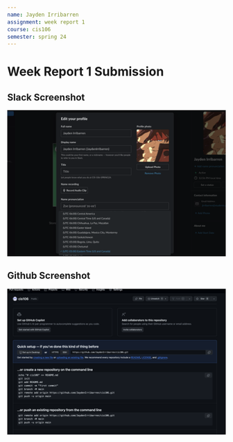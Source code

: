```yaml
---
name: Jayden Irribarren
assignment: week report 1
course: cis106
semester: spring 24
---
```


# Week Report 1 Submission

## Slack Screenshot
![slack](Slack.png)
## Github Screenshot
![github](GitHub.png)
